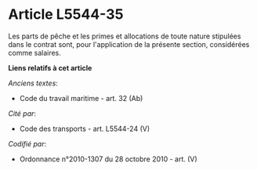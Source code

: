 # Article L5544-35

Les parts de pêche et les primes et allocations de toute nature stipulées dans le contrat sont, pour l'application de la
présente section, considérées comme salaires.

**Liens relatifs à cet article**

_Anciens textes_:

  - Code du travail maritime - art. 32 (Ab)

_Cité par_:

  - Code des transports - art. L5544-24 (V)

_Codifié par_:

  - Ordonnance n°2010-1307 du 28 octobre 2010 - art. (V)
